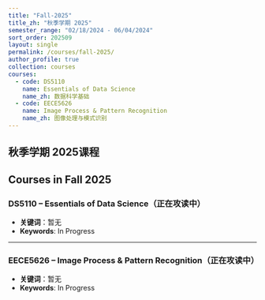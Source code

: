 ```yaml
---
title: "Fall-2025"
title_zh: "秋季学期 2025"
semester_range: "02/18/2024 - 06/04/2024"
sort_order: 202509
layout: single
permalink: /courses/fall-2025/
author_profile: true
collection: courses
courses:
  - code: DS5110
    name: Essentials of Data Science
    name_zh: 数据科学基础
  - code: EECE5626
    name: Image Process & Pattern Recognition
    name_zh: 图像处理与模式识别
---
```


## 秋季学期 2025课程  
## Courses in Fall 2025

### DS5110 – Essentials of Data Science（正在攻读中）  
- **关键词**：暂无  
- **Keywords**: In Progress  

---

### EECE5626 – Image Process & Pattern Recognition（正在攻读中）  
- **关键词**：暂无  
- **Keywords**: In Progress  
